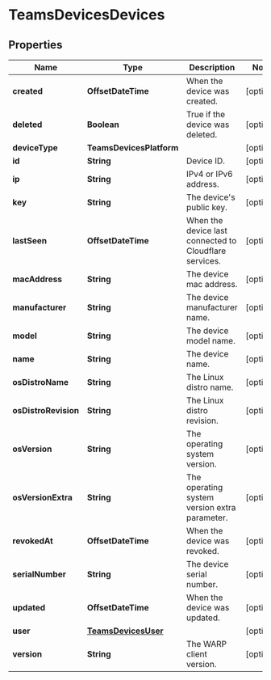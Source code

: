 

# TeamsDevicesDevices


## Properties

| Name | Type | Description | Notes |
|------------ | ------------- | ------------- | -------------|
|**created** | **OffsetDateTime** | When the device was created. |  [optional] |
|**deleted** | **Boolean** | True if the device was deleted. |  [optional] |
|**deviceType** | **TeamsDevicesPlatform** |  |  [optional] |
|**id** | **String** | Device ID. |  [optional] |
|**ip** | **String** | IPv4 or IPv6 address. |  [optional] |
|**key** | **String** | The device&#39;s public key. |  [optional] |
|**lastSeen** | **OffsetDateTime** | When the device last connected to Cloudflare services. |  [optional] |
|**macAddress** | **String** | The device mac address. |  [optional] |
|**manufacturer** | **String** | The device manufacturer name. |  [optional] |
|**model** | **String** | The device model name. |  [optional] |
|**name** | **String** | The device name. |  [optional] |
|**osDistroName** | **String** | The Linux distro name. |  [optional] |
|**osDistroRevision** | **String** | The Linux distro revision. |  [optional] |
|**osVersion** | **String** | The operating system version. |  [optional] |
|**osVersionExtra** | **String** | The operating system version extra parameter. |  [optional] |
|**revokedAt** | **OffsetDateTime** | When the device was revoked. |  [optional] |
|**serialNumber** | **String** | The device serial number. |  [optional] |
|**updated** | **OffsetDateTime** | When the device was updated. |  [optional] |
|**user** | [**TeamsDevicesUser**](TeamsDevicesUser.md) |  |  [optional] |
|**version** | **String** | The WARP client version. |  [optional] |



